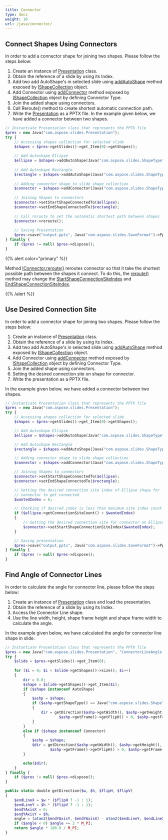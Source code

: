 ```yaml
---
title: Connector
type: docs
weight: 10
url: /java/connector/
---
```


## **Connect Shapes Using Connectors**
In order to add a connector shape for joining two shapes. Please follow the steps below:

1. Create an instance of [Presentation](https://apireference.aspose.com/slides/java/com.aspose.slides/Presentation) class.
1. Obtain the reference of a slide by using its Index.
1. Add two add AutoShape's in selected slide using [addAutoShape](https://apireference.aspose.com/slides/java/com.aspose.slides/IShapeCollection#addAutoShape-int-float-float-float-float-) method exposed by [IShapeCollection](https://apireference.aspose.com/slides/java/com.aspose.slides/IShapeCollection) object.
1. Add Connector using [addConnector](https://apireference.aspose.com/slides/java/com.aspose.slides/IShapeCollection#addConnector-int-float-float-float-float-) method exposed by [IShapeCollection](https://apireference.aspose.com/slides/java/com.aspose.slides/IShapeCollection) object by defining Connector Type.
1. Join the added shape using connectors.
1. Call Reroute() method to create shortest automatic connection path.
1. Write the [Presentation](https://apireference.aspose.com/slides/java/com.aspose.slides/Presentation) as a PPTX file.
   In the example given below, we have added a connector between two shapes.

```php
// Instantiate Presentation class that represents the PPTX file
$pres = new Java("com.aspose.slides.Presentation");
try {
    // Accessing shapes collection for selected slide
    $shapes = $pres->getSlides()->get_Item(0)->getShapes();
    
    // Add Autoshape Ellipse
    $ellipse = $shapes->addAutoShape(Java("com.aspose.slides.ShapeType")->Ellipse, 0, 100, 100, 100);
    
    // Add Autoshape Rectangle
    $rectangle = $shapes->addAutoShape(Java("com.aspose.slides.ShapeType")->Rectangle, 100, 300, 100, 100);
    
    // Adding connector shape to slide shape collection
    $connector = $shapes->addConnector(Java("com.aspose.slides.ShapeType")->BentConnector2, 0, 0, 10, 10);
    
    // Joining Shapes to connectors
    $connector->setStartShapeConnectedTo($ellipse);
    $connector->setEndShapeConnectedTo($rectangle);
    
    // Call reroute to set the automatic shortest path between shapes
    $connector->reroute();
    
    // Saving Presentation
    $pres->save("output.pptx", Java("com.aspose.slides.SaveFormat")->Pptx);
} finally {
    if ($pres != null) $pres->dispose();
}
```

{{% alert color="primary" %}} 

Method [IConnector.reroute()](https://apireference.aspose.com/slides/java/com.aspose.slides/IConnector#reroute--) reroutes connector so that it take the shortest possible path between the shapes it connect. To do this, the [reroute()](https://apireference.aspose.com/slides/java/com.aspose.slides/IConnector#reroute--) method may change the [StartShapeConnectionSiteIndex](https://apireference.aspose.com/slides/java/com.aspose.slides/IConnector#setStartShapeConnectionSiteIndex-long-) and [EndShapeConnectionSiteIndex](https://apireference.aspose.com/slides/java/com.aspose.slides/IConnector#setEndShapeConnectionSiteIndex-long-).

{{% /alert %}} 

## **Use Desired Connection Site**
In order to add a connector shape for joining two shapes. Please follow the steps below:

1. Create an instance of [Presentation](https://apireference.aspose.com/slides/java/com.aspose.slides/Presentation) class.
1. Obtain the reference of a slide by using its Index.
1. Add two add AutoShape's in selected slide using [addAutoShape](https://apireference.aspose.com/slides/java/com.aspose.slides/IShapeCollection#addAutoShape-int-float-float-float-float-) method exposed by [IShapeCollection](https://apireference.aspose.com/slides/java/com.aspose.slides/IShapeCollection) object.
1. Add Connector using [addConnector](https://apireference.aspose.com/slides/java/com.aspose.slides/IShapeCollection#addConnector-int-float-float-float-float-) method exposed by [IShapeCollection](https://apireference.aspose.com/slides/java/com.aspose.slides/IShapeCollection) object by defining Connector Type.
1. Join the added shape using connectors.
1. Setting the desired connection site on shape for connector.
1. Write the presentation as a PPTX file.

In the example given below, we have added a connector between two shapes.

```php
// Instantiate Presentation class that represents the PPTX file
$pres = new Java("com.aspose.slides.Presentation");
try {
    // Accessing shapes collection for selected slide
    $shapes = $pres->getSlides()->get_Item(0)->getShapes();

    // Add Autoshape Ellipse
    $ellipse = $shapes->addAutoShape(Java("com.aspose.slides.ShapeType")->Ellipse, 0, 100, 100, 100);

    // Add Autoshape Rectangle
    $rectangle = $shapes->addAutoShape(Java("com.aspose.slides.ShapeType")->Rectangle, 100, 300, 100, 100);

    // Adding connector shape to slide shape collection
    $connector = $shapes->addConnector(Java("com.aspose.slides.ShapeType")->BentConnector2, 0, 0, 10, 10);

    // Joining Shapes to connectors
    $connector->setStartShapeConnectedTo($ellipse);
    $connector->setEndShapeConnectedTo($rectangle);

    // Setting the desired connection site index of Ellipse shape for
    // connector to get connected
    $wantedIndex = 6;

    // Checking if desired index is less than maximum site index count
    if ($ellipse->getConnectionSiteCount() > $wantedIndex) 
    {
        // Setting the desired connection site for connector on Ellipse
        $connector->setStartShapeConnectionSiteIndex($wantedIndex);
    }

    // Saving presentation
    $pres->save("output.pptx", Java("com.aspose.slides.SaveFormat")->Pptx);
} finally {
    if ($pres != null) $pres->dispose();
}
```

## **Find Angle of Connector Lines**
In order to calculate the angle for connector line, please follow the steps below:

1. Create an instance of [Presentation](https://apireference.aspose.com/slides/java/com.aspose.slides/Presentation) class and load the presentation.
1. Obtain the reference of a slide by using its Index.
1. Access the Connector Line shape.
1. Use the line width, height, shape frame height and shape frame width to calculate the angle.

In the example given below, we have calculated the angle for connector line shape in slide.

```php
// Instantiate Presentation class that represents the PPTX file
$pres = new Java("com.aspose.slides.Presentation", "ConnectorLineAngle.pptx");
try {
    $slide = $pres->getSlides()->get_Item(0);
    
    for ($i = 0; $i < $slide->getShapes()->size(); $i++)
    {
        dir = 0.0;
        $shape = $slide->getShapes()->get_Item($i);
        if ($shape instanceof AutoShape)
        {
            $ashp = $shape;
            if ($ashp->getShapeType() == Java("com.aspose.slides.ShapeType")->Line)
            {
                dir = getDirection($ashp->getWidth(), $ashp->getHeight(),
                        $ashp->getFrame()->getFlipH() > 0, $ashp->getFrame()->getFlipV() > 0);
            }
        }
        else if ($shape instanceof Connector)
        {
            $ashp = $shape;
            $dir = getDirection($ashp->getWidth(), $ashp->getHeight(),
                    $ashp->getFrame()->getFlipH() > 0, $ashp->getFrame()->getFlipV() > 0);
        }

        echo($dir);
    }
} finally {
    if ($pres != null) $pres->dispose();
}
```
```php
public static double getDirection($w, $h, $flipH, $flipV)
{
    $endLineX = $w * ($flipH ? -1 : 1);
    $endLineY = $h * ($flipV ? -1 : 1);
    $endYAxisX = 0;
    $endYAxisY = $h;
    angle = (atan2($endYAxisY, $endYAxisX) - atan2($endLineY, $endLineX));
    if ($angle < 0) $angle += 2 * M_PI;
    return $angle * 180.0 / M_PI;
}
```
